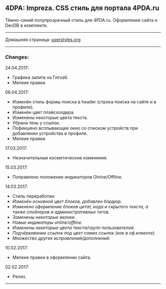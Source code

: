 ﻿## 4DPA: Impreza. CSS стиль для портала 4PDA.ru
Тёмно-синий полупрозрачный стиль для 4PDA.ru. Оформление сайта и DevDB в комплекте.
***
Домашняя страница: [userstyles.org](https://userstyles.org/styles/138409/4pda-impreza)
***
### Changes:
24.04.2017:
- Графика залита на Гитхаб.
- Мелкие правки.

06.04.2017:
- Изменён стиль формы поиска в header (строка поиска на сайте и в профиле).
- Изменён цвет плэйсхолдера.
- Изменены некоторые цвета текста.
- Убрана тень у ссылок.
- Пофикшено всплывающее окно со списком устройств при добавлении устройства в профиле.
- Мелкие правки.

17.03.2017:
- Незначительные косметические изменения.

15.03.2017:
- Поправлено положение индикаторов Olnine/Offline.

14.03.2017:
- Стиль переработан:
- *Изменён основной цвет блоков, добавлен бордюр.*
- *Изменено оформление блоков цитат, кода и скрытого текста, а также спойлеров и административных тегов.*
- *Заменены некоторые иконки.*
- *Новые индикаторы online/offline.*
- *Изменены некоторые цвета текста/групп пользователей.*
- *Подчёркивание ссылок под цвет самих ссылок (как в оф.клиенте).*
- *Множество других исправлений/дополнений.*

10.02.2017:
- Мелкие правки в оформлении сайта.

02.02.2017:
- Релиз.
***

